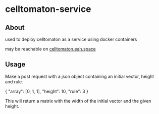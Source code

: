 # celltomaton-service

## About
used to deploy celltomaton as a service using docker containers

may be reachable on [celltomaton.eah.space](http://celltomaton.eah.space)

## Usage
Make a post request with a json object containing an initial vector, height and rule.

{
	"array": [0, 1, 1],
	"height": 10,
	"rule": 3
}

This will return a matrix with the width of the initial vector and the given height.
